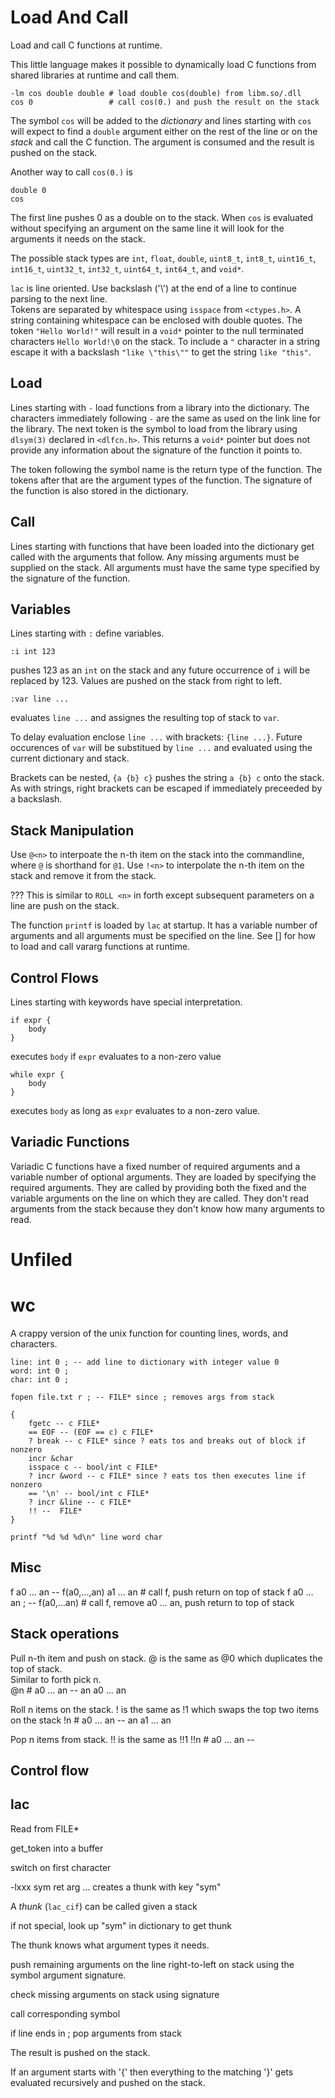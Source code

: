 # Load And Call

Load and call C functions at runtime.

This little language makes it possible to dynamically load C
functions from shared libraries at runtime and call them.

```
-lm cos double double # load double cos(double) from libm.so/.dll
cos 0                 # call cos(0.) and push the result on the stack
```

The symbol `cos` will be added to the _dictionary_ and lines starting with `cos`
will expect to find a `double` argument either on the rest of the line or on the _stack_
and call the C function. The argument is consumed and the result is pushed
on the stack.

Another way to call `cos(0.)` is

```
double 0
cos
```

The first line pushes 0 as a double on to the stack.
When `cos` is evaluated without specifying an argument on the same line
it will look for the arguments it needs on the stack.

The possible stack types are `int`, `float`, `double`, `uint8_t`, `int8_t`, `uint16_t`, `int16_t`,
`uint32_t`, `int32_t`, `uint64_t`, `int64_t`, and `void*`.

`lac` is line oriented. Use backslash ('\\') at the end of a line to continue parsing to the next line.  
Tokens are separated by whitespace using `isspace` from `<ctypes.h>`. A string containing
whitespace can be enclosed with double quotes. The token `"Hello World!"` will result in a `void*`
pointer to the null terminated characters `Hello World!\0` on the stack. To include a `"`
character in a string escape it with a backslash `"like \"this\""` to get the
string `like "this"`.


## Load

Lines starting with  `-` load functions from a library into the dictionary.
The characters immediately following `-` are the same as used on
the link line for the library. The next token is the
symbol to load from the library using `dlsym(3)` declared in
`<dlfcn.h>`. This returns a `void*` pointer but does not
provide any information about the signature of the function
it points to.

The token following the symbol name is the return type of the function.
The tokens after that are the argument types of the function.
The signature of the function is also stored in the dictionary.



## Call

Lines starting with functions that have been loaded into the dictionary
get called with the arguments that follow.  Any missing arguments must
be supplied on the stack. All arguments must have the same type specified
by the signature of the function.


## Variables

Lines starting with `:` define variables.

```
:i int 123
```

pushes 123 as an `int` on the stack and any future occurrence of `i` will be replaced by 123.
Values are pushed on the stack from right to left.

```
:var line ...
```

evaluates `line ...` and assignes the resulting top of stack to `var`.

To delay evaluation enclose `line ...` with brackets: `{line ...}`. Future occurences of `var`
will be substitued by `line ...` and evaluated using the current dictionary and stack.

Brackets can be nested, `{a {b} c}` pushes the string `a {b} c` onto the stack. As with strings,
right brackets can be escaped if immediately preceeded by a backslash.

## Stack Manipulation

Use `@<n>` to interpoate the n-th item on the stack into the
commandline, where `@` is shorthand for `@1`.  Use `!<n>`
to interpolate the n-th item on the stack and remove it from the stack.

??? This is similar to `ROLL <n>` in forth except subsequent parameters on a line are push on the stack.

The function `printf` is loaded by `lac` at startup. It has a variable number of
arguments and all arguments must be specified on the line.
See [] for how to load and call vararg functions at runtime.

## Control Flows

Lines starting with keywords have special interpretation.

```
if expr {
	body
}
```

executes `body` if `expr` evaluates to a non-zero value

```
while expr {
	body
}
```

executes `body` as long as `expr` evaluates to a non-zero value.

## Variadic Functions

Variadic C functions have a fixed number of required arguments and a
variable number of optional arguments. They are loaded by specifying
the required arguments. They are called by providing both the fixed and
the variable arguments on the line on which they are called.  They don't
read arguments from the stack because they don't know how many arguments
to read.

# Unfiled

# wc

A crappy version of the unix function for counting lines, words, and characters.

```
line: int 0 ; -- add line to dictionary with integer value 0
word: int 0 ;
char: int 0 ;

fopen file.txt r ; -- FILE* since ; removes args from stack

{
	fgetc -- c FILE*
	== EOF -- (EOF == c) c FILE*
	? break -- c FILE* since ? eats tos and breaks out of block if nonzero
	incr &char
	isspace c -- bool/int c FILE*
	? incr &word -- c FILE* since ? eats tos then executes line if nonzero
	== '\n' -- bool/int c FILE*
	? incr &line -- c FILE*
	!! --  FILE*
}

printf "%d %d %d\n" line word char
```
## Misc

f a0 ... an -- f(a0,...,an) a1 ... an # call f, push return on top of stack
f a0 ... an ; -- f(a0,...an) # call f, remove a0 ... an, push return to top of stack

## Stack operations

Pull n-th item and push on stack. @ is the same as @0 which duplicates the top of stack.  
Similar to forth pick n.  
@n # a0 ... an -- an a0 ... an

Roll n items on the stack.  ! is the same as !1 which swaps the top two items on the stack
!n # a0 ... an -- an a1 ... an

Pop n items from stack. !! is the same as !!1
!!n # a0 ... an -- 

## Control flow

## lac

Read from FILE*

get_token into a buffer

switch on first character

-lxxx sym ret arg ... creates a thunk with key "sym"

A _thunk_ (`lac_cif`) can be called given a stack

if not special, look up "sym" in dictionary to get thunk

The thunk knows what argument types it needs.

push remaining arguments on the line right-to-left on stack using the symbol argument signature.

check missing arguments on stack using signature

call corresponding symbol

if line ends in ; pop arguments from stack

The result is pushed on the stack.

If an argument starts with '{' then everything to the matching '}' gets evaluated recursively and pushed on the stack.

